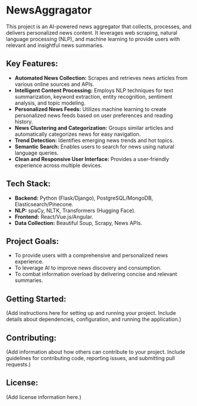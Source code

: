 # NewsAggragator
This project is an AI-powered news aggregator that collects, processes, and delivers personalized news content. It leverages web scraping, natural language processing (NLP), and machine learning to provide users with relevant and insightful news summaries.

## Key Features:

* **Automated News Collection:** Scrapes and retrieves news articles from various online sources and APIs.
* **Intelligent Content Processing:** Employs NLP techniques for text summarization, keyword extraction, entity recognition, sentiment analysis, and topic modeling.
* **Personalized News Feeds:** Utilizes machine learning to create personalized news feeds based on user preferences and reading history.
* **News Clustering and Categorization:** Groups similar articles and automatically categorizes news for easy navigation.
* **Trend Detection:** Identifies emerging news trends and hot topics.
* **Semantic Search:** Enables users to search for news using natural language queries.
* **Clean and Responsive User Interface:** Provides a user-friendly experience across multiple devices.

## Tech Stack:

* **Backend:** Python (Flask/Django), PostgreSQL/MongoDB, Elasticsearch/Pinecone.
* **NLP:** spaCy, NLTK, Transformers (Hugging Face).
* **Frontend:** React/Vue.js/Angular.
* **Data Collection:** Beautiful Soup, Scrapy, News APIs.

## Project Goals:

* To provide users with a comprehensive and personalized news experience.
* To leverage AI to improve news discovery and consumption.
* To combat information overload by delivering concise and relevant summaries.

## Getting Started:

(Add instructions here for setting up and running your project. Include details about dependencies, configuration, and running the application.)

## Contributing:

(Add information about how others can contribute to your project. Include guidelines for contributing code, reporting issues, and submitting pull requests.)

## License:

(Add license information here.)
